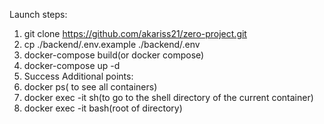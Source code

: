 Launch steps:
1. git clone https://github.com/akariss21/zero-project.git
2. cp ./backend/.env.example ./backend/.env
3. docker-compose build(or docker compose)
4. docker-compose up -d
5. Success
Additional points:
1. docker ps( to see all containers)
2. docker exec -it <container id> sh(to go to the shell directory of the current container)
3. docker exec -it <container id> bash(root of directory)
